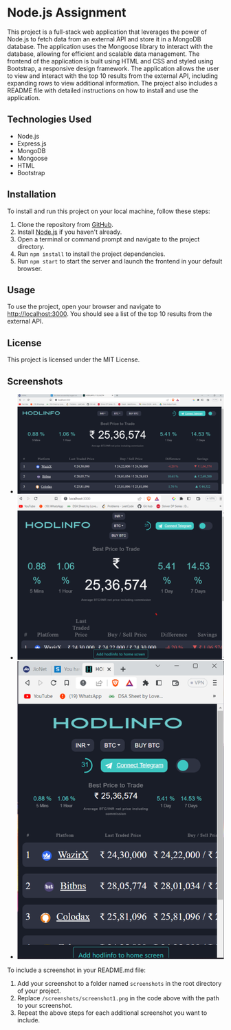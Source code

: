 # Node.js Assignment

This project is a full-stack web application that leverages the power of Node.js to fetch data from an external API and store it in a MongoDB database. The application uses the Mongoose library to interact with the database, allowing for efficient and scalable data management. The frontend of the application is built using HTML and CSS and styled using Bootstrap, a responsive design framework. The application allows the user to view and interact with the top 10 results from the external API, including expanding rows to view additional information. The project also includes a README file with detailed instructions on how to install and use the application.

## Technologies Used

- Node.js
- Express.js
- MongoDB
- Mongoose
- HTML
- Bootstrap

## Installation

To install and run this project on your local machine, follow these steps:

1. Clone the repository from [GitHub]().
2. Install [Node.js](https://nodejs.org/en/) if you haven't already.
3. Open a terminal or command prompt and navigate to the project directory.
4. Run `npm install` to install the project dependencies.
5. Run `npm start` to start the server and launch the frontend in your default browser.

## Usage

To use the project, open your browser and navigate to [http://localhost:3000](http://localhost:3000). You should see a list of the top 10 results from the external API.



## License

This project is licensed under the MIT License.

## Screenshots

- ![Screenshot 1](/screenshots/laptop.png)
- ![Screenshot 2](/screenshots/tablet.png)
- ![Screenshot 3](/screenshots/small.png)

To include a screenshot in your README.md file:

1. Add your screenshot to a folder named `screenshots` in the root directory of your project.
2. Replace `/screenshots/screenshot1.png` in the code above with the path to your screenshot.
3. Repeat the above steps for each additional screenshot you want to include.

